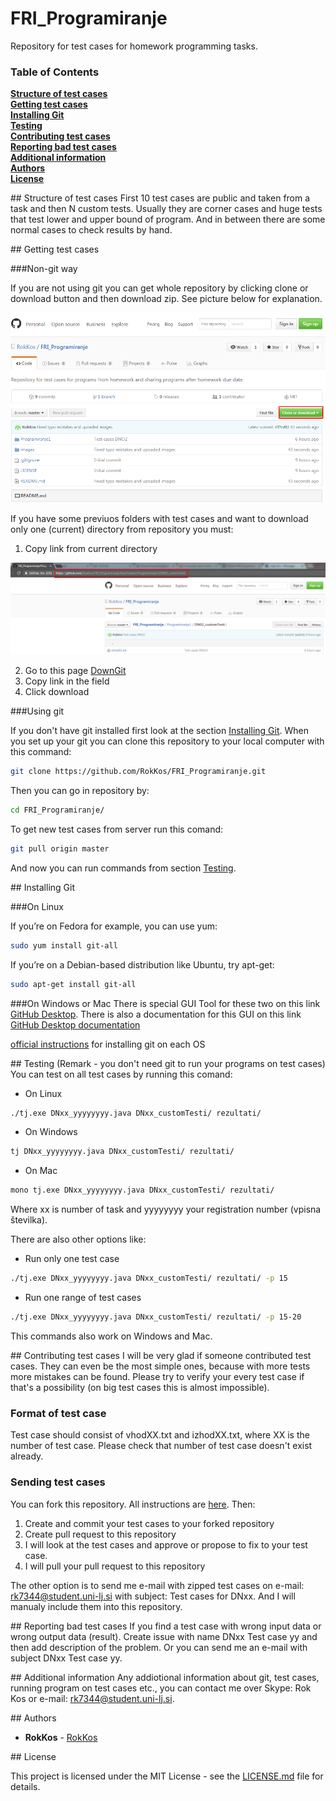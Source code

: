 # FRI_Programiranje
Repository for test cases for homework programming tasks.

### Table of Contents

**[Structure of test cases](#structure)**  
**[Getting test cases](#get)**  
**[Installing Git](#installing)**  
**[Testing](#testing)**    
**[Contributing test cases](#contribution)**    
**[Reporting bad test cases](#reporting)**  
**[Additional information](#information)**  
**[Authors](#authors)**  
**[License](#license)** 

##<a name="structure"></a> Structure of test cases
First 10 test cases are public and taken from a task and then N custom tests.
Usually they are corner cases and huge tests that test lower and upper bound of program.
And in between there are some normal cases to check results by hand.

##<a name="get"></a> Getting test cases

###Non-git way

If you are not using git you can get whole repository by clicking clone or download button and then download zip.
See picture below for explanation.

![alt text][downloadZIP]

If you have some previuos folders with test cases and want to download only one (current) directory from repository you must:

1. Copy link from current directory

![alt text][copyLink]

2. Go to this page [DownGit](https://minhaskamal.github.io/DownGit/#/home "DownGit's Homepage")
3. Copy link in the field
4. Click download

###Using git

If you don't have git installed first look at the section [Installing Git](#installing).
When you set up your git you can clone this repository to your local computer with this command:
```bash
git clone https://github.com/RokKos/FRI_Programiranje.git
```
Then you can go in repository by:
```bash
cd FRI_Programiranje/
```
To get new test cases from server run this comand:
```bash
git pull origin master
```
And now you can run commands from section  [Testing](#testing).

##<a name="installing"></a> Installing Git

###On Linux

If you’re on Fedora for example, you can use yum:
```bash
sudo yum install git-all
```
If you’re on a Debian-based distribution like Ubuntu, try apt-get:
```bash
sudo apt-get install git-all
```

###On Windows or Mac
There is special GUI Tool for these two on this link [GitHub Desktop](https://desktop.github.com/ "GitHub Desktop's Homepage").
There is also a documentation for this GUI on this link [GitHub Desktop documentation](https://help.github.com/desktop/ "GitHub Desktop's Documentation")

[official instructions](https://git-scm.com/book/en/v2/Getting-Started-Installing-Git "Installing Git") for installing git on each OS 


##<a name="testing"></a> Testing
(Remark - you don't need git to run your programs on test cases)
You can test on all test cases by running this comand:

* On Linux
```bash
./tj.exe DNxx_yyyyyyyy.java DNxx_customTesti/ rezultati/
```
* On Windows
```bash
tj DNxx_yyyyyyyy.java DNxx_customTesti/ rezultati/
```
* On Mac
```bash
mono tj.exe DNxx_yyyyyyyy.java DNxx_customTesti/ rezultati/
```
Where xx is number of task and yyyyyyyy your registration number (vpisna številka). 

There are also other options like:

* Run only one test case
```bash
./tj.exe DNxx_yyyyyyyy.java DNxx_customTesti/ rezultati/ -p 15
```
* Run one range of test cases
```bash
./tj.exe DNxx_yyyyyyyy.java DNxx_customTesti/ rezultati/ -p 15-20
```
This commands also work on Windows and Mac.

##<a name="contribution"></a> Contributing test cases
I will be very glad if someone contributed test cases. They can even be the most simple ones, because with more tests more mistakes can be found.
Please try to verify your every test case if that's a possibility (on big test cases this is almost impossible).

### Format of test case
Test case should consist of vhodXX.txt and izhodXX.txt, where XX is the number of test case. Please check that number of test case doesn't exist already.

### Sending test cases
You can fork this repository. All instructions are [here](https://help.github.com/articles/fork-a-repo/ "Fork A Repo"). Then: 

1. Create and commit your test cases to your forked repository
2. Create pull request to this repository
3. I will look at the test cases and approve or propose to fix to your test case.
4. I will pull your pull request to this repository

The other option is to send me e-mail with zipped test cases on e-mail: rk7344@student.uni-lj.si with subject: Test cases for DNxx.
And I will manualy include them into this repository.

##<a name="reporting"></a> Reporting bad test cases
If you find a test case with wrong input data or wrong output data (result). Create issue with name DNxx Test case yy and then add description of the problem. Or you can send me an e-mail with subject DNxx Test case yy.

##<a name="information"></a> Additional information
Any addiotional information about git, test cases, running program on test cases etc., you can contact me over Skype: Rok Kos or e-mail: rk7344@student.uni-lj.si.

##<a name="authors"></a> Authors

* **RokKos** - [RokKos](https://github.com/RokKos)

##<a name="license"></a> License

This project is licensed under the MIT License - see the [LICENSE.md](https://github.com/RokKos/FRI_Programiranje/blob/master/LICENSE) file for details.


[downloadZIP]: https://github.com/RokKos/FRI_Programiranje/blob/master/images/CloneDownload.png "Clone/Download"
[copyLink]: https://github.com/RokKos/FRI_Programiranje/blob/master/images/LinkDownload.png "Link"

